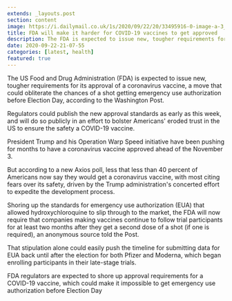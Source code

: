 ```yaml
---
extends: _layouts.post
section: content
image: https://i.dailymail.co.uk/1s/2020/09/22/20/33495916-0-image-a-3_1600804671405.jpg 
title: FDA will make it harder for COVID-19 vaccines to get approved 
description: The FDA is expected to issue new, tougher requirements for its approval of a coronavirus vaccine, a move that could make emergency use authorization before Election Day unlikely. 
date: 2020-09-22-21-07-55 
categories: [latest, health] 
featured: true 
--- 
```

The US Food and Drug Administration (FDA) is expected to issue new, tougher requirements for its approval of a coronavirus vaccine, a move that could obliterate the chances of a shot getting emergency use authorization before Election Day, according to the Washington Post. 

Regulators could publish the new approval standards as early as this week, and will do so publicly in an effort to bolster Americans' eroded trust in the US to ensure the safety a COVID-19 vaccine. 

President Trump and his Operation Warp Speed initiative have been pushing for months to have a coronavirus vaccine approved ahead of the November 3. 

But according to a new Axios poll, less that less than 40 percent of Americans now say they would get a coronavirus vaccine, with most citing fears over its safety, driven by the Trump administration's concerted effort to expedite the development process. 

Shoring up the standards for emergency use authorization (EUA) that allowed hydroxychloroquine to slip through to the market, the FDA will now require that companies making vaccines continue to follow trial participants for at least two months after they get a second dose of a shot (if one is required), an anonymous source told the Post. 

That stipulation alone could easily push the timeline for submitting data for EUA back until after the election for both Pfizer and Moderna, which began enrolling participants in their late-stage trials. 

FDA regulators are expected to shore up approval requirements for a COVID-19 vaccine, which could make it impossible to get emergency use authorization before Election Day 

